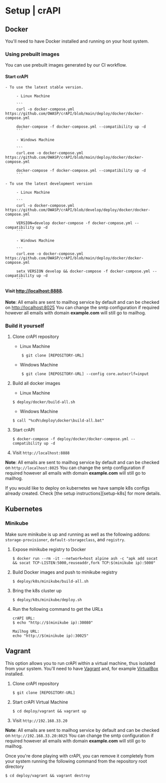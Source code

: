 Setup | crAPI
=============

## Docker

You'll need to have Docker installed and running on your host system.

### Using prebuilt images
You can use prebuilt images generated by our CI workflow.

#### Start crAPI
    - To use the latest stable version.

         - Linux Machine
         
         ```
         curl -o docker-compose.yml https://github.com/OWASP/crAPI/blob/main/deploy/docker/docker-compose.yml
         
         docker-compose -f docker-compose.yml --compatibility up -d
         ```

         - Windows Machine
         
         ```
         curl.exe -o docker-compose.yml https://github.com/OWASP/crAPI/blob/main/deploy/docker/docker-compose.yml
         
         docker-compose -f docker-compose.yml --compatibility up -d
         ```

    - To use the latest development version

         - Linux Machine

         ```
         curl -o docker-compose.yml https://github.com/OWASP/crAPI/blob/develop/deploy/docker/docker-compose.yml
         
         VERSION=develop docker-compose -f docker-compose.yml --compatibility up -d
         ```

         - Windows Machine
         
         ```
         curl.exe -o docker-compose.yml https://github.com/OWASP/crAPI/blob/main/deploy/docker/docker-compose.yml
         
         setx VERSION develop && docker-compose -f docker-compose.yml --compatibility up -d
         ```

#### Visit [http://localhost:8888](http://localhost:8888).

**Note**: All emails are sent to mailhog service by default and can be checked on
[http://localhost:8025](http://localhost:8025)
You can change the smtp configuration if required however all emails with domain **example.com** will still go to mailhog.

### Build it yourself

1. Clone crAPI repository

   - Linux Machine

   ```
       $ git clone [REPOSITORY-URL]
   ```

   - Windows Machine

   ```
       $ git clone [REPOSITORY-URL] --config core.autocrlf=input
   ```

2. Build all docker images

   - Linux Machine

   ```
   $ deploy/docker/build-all.sh
   ```

   - Windows Machine

   ```
   $ call "%cd%\deploy\docker\build-all.bat"
   ```

3. Start crAPI
   ```
   $ docker-compose -f deploy/docker/docker-compose.yml --compatibility up -d
   ```
4. Visit `http://localhost:8888`

**Note**: All emails are sent to mailhog service by default and can be checked on
`http://localhost:8025`
You can change the smtp configuration if required however all emails with domain **example.com** will still go to mailhog.

If you would like to deploy on kubernetes we have sample k8s configs already
created. Check [the setup instructions][setup-k8s] for more details.
## Kubernetes 

###  Minikube

Make sure minikube is up and running as well as the following addons:
`storage-provisioner`, `default-storageclass`, and `registry`.

1. Expose minikube registry to Docker

    ```
    $ docker run --rm -it --network=host alpine ash -c "apk add socat && socat TCP-LISTEN:5000,reuseaddr,fork TCP:$(minikube ip):5000"
    ```
2. Build Docker images and push to minikube registry

    ```
    $ deploy/k8s/minikube/build-all.sh
    ```
3. Bring the k8s cluster up

    ```
    $ deploy/k8s/minikube/deploy.sh
    ```

4. Run the following command to get the URLs
    ```
    crAPI URL:
    $ echo "http://$(minikube ip):30080"
    ```
    ```
    Mailhog URL:
    echo "http://$(minikube ip):30025"
    ```

## Vagrant

This option allows you to run crAPI within a virtual machine, thus isolated from
your system. You'll need to have [Vagrant] and, for example [VirtualBox]
installed.

1. Clone crAPI repository
    ```
    $ git clone [REPOSITORY-URL]
    ```
2. Start crAPI Virtual Machine
    ```
    $ cd deploy/vagrant && vagrant up
    ```
3. Visit `http://192.168.33.20`


**Note**: All emails are sent to mailhog service by default and can be checked on
`http://192.168.33.20:8025`
You can change the smtp configuration if required however all emails with domain **example.com** will still go to mailhog.

Once you're done playing with crAPI, you can remove it completely from your
system running the following command from the repository root directory

```
$ cd deploy/vagrant && vagrant destroy
```

[Vagrant]: https://www.vagrantup.com/downloads
[VirtualBox]: https://www.virtualbox.org/wiki/Downloads
